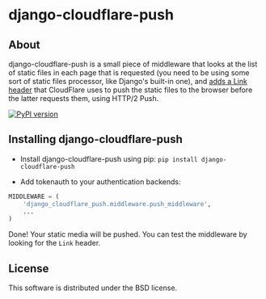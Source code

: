django-cloudflare-push
======================

About
-----

django-cloudflare-push is a small piece of middleware that looks at the list of
static files in each page that is requested (you need to be using some sort of
static files processor, like Django's built-in one), and [adds a Link
header](https://www.cloudflare.com/website-optimization/http2/serverpush/) that
CloudFlare uses to push the static files to the browser before the latter
requests them, using HTTP/2 Push.

[![PyPI version](https://img.shields.io/pypi/v/django-cloudflare-push.svg)](https://pypi.python.org/pypi/django-cloudflare-push)



Installing django-cloudflare-push
---------------------------------

* Install django-cloudflare-push using pip: `pip install django-cloudflare-push`

* Add tokenauth to your authentication backends:

```python
MIDDLEWARE = (
    'django_cloudflare_push.middleware.push_middleware',
    ...
)
```

Done! Your static media will be pushed. You can test the middleware by looking
for the `Link` header.


License
-------

This software is distributed under the BSD license.
